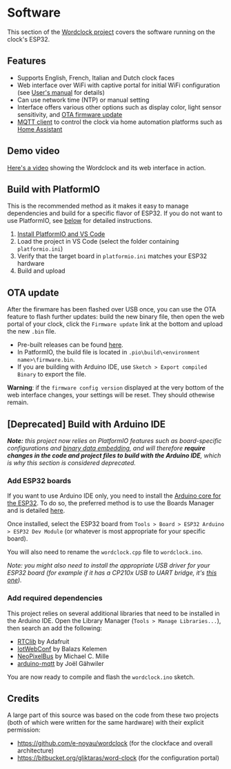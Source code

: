 # Software

This section of the [Wordclock project](../README.md) covers the software running on the clock's ESP32.

## Features

- Supports English, French, Italian and Dutch clock faces
- Web interface over WiFi with captive portal for initial WiFi configuration (see [User's manual](UsersManual.md) for details)
- Can use network time (NTP) or manual setting
- Interface offers various other options such as display color, light sensor sensitivity, and [OTA firmware update](#ota-update)
- [MQTT client](UsersManual.md#mqtt-client) to control the clock via home automation platforms such as [Home Assistant](https://www.home-assistant.io/)

## Demo video

[Here's a video](https://youtu.be/WF_X5soabm0) showing the Wordclock and its web interface in action.

## Build with PlatformIO

This is the recommended method as it makes it easy to manage dependencies and build for a specific flavor of ESP32. If you do not want to use PlatformIO, see [below](#deprecated-build-with-arduino-ide) for detailed instructions.

1. [Install PlatformIO and VS Code](https://docs.platformio.org/en/latest/integration/ide/pioide.html)
2. Load the project in VS Code (select the folder containing `platformio.ini`)
3. Verify that the target board in `platformio.ini` matches your ESP32 hardware
4. Build and upload

## OTA update

After the firwmare has been flashed over USB once, you can use the OTA feature to flash further updates: build the new binary file, then open the web portal of your clock, click the `Firmware update` link at the bottom and upload the new `.bin` file.

- Pre-built releases can be found [here](https://github.com/t0mg/wordclock/releases).
- In PatformIO, the build file is located in `.pio\build\<environment name>\firmware.bin`.
- If you are building with Arduino IDE, use `Sketch > Export compiled Binary` to export the file.

__Warning__: if the `firmware config version` displayed at the very bottom of the web interface changes, your settings will be reset. They should othewise remain.

## [Deprecated] Build with Arduino IDE

_**Note:** this project now relies on PlatformIO features such as board-specific configurations and [binary data embedding](https://docs.platformio.org/en/latest/platforms/espressif32.html#embedding-binary-data), and will therefore **require changes in the code and project files to build with the Arduino IDE**, which is why this section is considered deprecated._

### Add ESP32 boards

If you want to use Arduino IDE only, you need to install the [Arduino core for the ESP32](https://github.com/espressif/arduino-esp32). To do so, the preferred method is to use the Boards Manager and is detailed [here](https://github.com/espressif/arduino-esp32/blob/master/docs/arduino-ide/boards_manager.md).

Once installed, select the ESP32 board from `Tools > Board > ESP32 Arduino > ESP32 Dev Module` (or whatever is most appropriate for your specific board).

You will also need to rename the `wordclock.cpp` file to `wordclock.ino`.

_Note: you might also need to install the appropriate USB driver for your ESP32 board (for example if it has a CP210x USB to UART bridge, it's [this one](https://www.silabs.com/developers/usb-to-uart-bridge-vcp-drivers))._

### Add required dependencies

This project relies on several additional libraries that need to be installed in the Arduino IDE. Open the Library Manager (`Tools > Manage Libraries...`), then search an add the following:

- [RTClib](https://github.com/adafruit/RTClib) by Adafruit
- [IotWebConf](https://github.com/prampec/IotWebConf) by Balazs Kelemen
- [NeoPixelBus](https://github.com/Makuna/NeoPixelBus) by Michael C. Mille
- [arduino-mqtt](https://github.com/256dpi/arduino-mqtt) by Joël Gähwiler

You are now ready to compile and flash the `wordclock.ino` sketch.

## Credits

A large part of this source was based on the code from these two projects (both of which were written for the same hardware) with their explicit permission:
- https://github.com/e-noyau/wordclock (for the clockface and overall architecture)
- https://bitbucket.org/gliktaras/word-clock (for the configuration portal)
